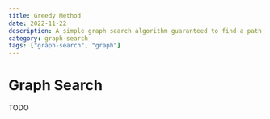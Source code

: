```yaml
---
title: Greedy Method
date: 2022-11-22
description: A simple graph search algorithm guaranteed to find a path if it exists.
category: graph-search
tags: ["graph-search", "graph"]
---
```


# Graph Search

TODO
